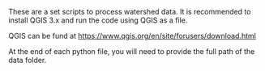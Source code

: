 These are a set scripts to process watershed data. 
It is recommended to install QGIS 3.x and run the code using QGIS as a file.

QGIS can be fund at https://www.qgis.org/en/site/forusers/download.html

At the end of each python file, you will need to provide the full path of 
the data folder. 